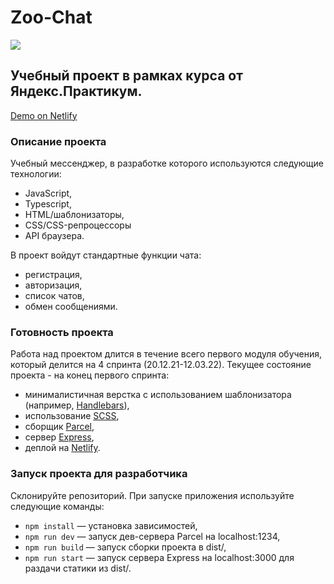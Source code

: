 # Zoo-Chat

<a href="#">
    <img src="https://img.shields.io/badge/work-in--progress-orange.svg">
</a>

## Учебный проект в рамках курса от Яндекс.Практикум.

[Demo on Netlify](https://gifted-mayer-496a41.netlify.app/)

### Описание проекта

Учебный мессенджер, в разработке которого используются следующие технологии:
* JavaScript,
* Typescript,
* HTML/шаблонизаторы,
* CSS/CSS-репроцессоры
* API браузера.

В проект войдут стандартные функции чата:
* регистрация,
* авторизация,
* список чатов,
* обмен сообщениями.

### Готовность проекта

Работа над проектом длится в течение всего первого модуля обучения, который делится на 4 спринта (20.12.21-12.03.22).
Текущее состояние проекта - на конец первого спринта:
* минималистичная верстка с использованием шаблонизатора (например, [Handlebars](https://handlebarsjs.com/)),
* использование [SCSS](https://sass-lang.com/),
* сборщик [Parcel](https://parceljs.org/),
* сервер [Express](https://expressjs.com/),
* деплой на [Netlify](https://www.netlify.com/).

### Запуск проекта для разработчика

Склонируйте репозиторий. При запуске приложения используйте следующие команды:

- `npm install` — установка зависимостей,
- `npm run dev` — запуск дев-сервера Parcel на localhost:1234,
- `npm run build` — запуск сборки проекта в dist/,
- `npm run start` — запуск сервера Express на localhost:3000 для раздачи статики из dist/.

